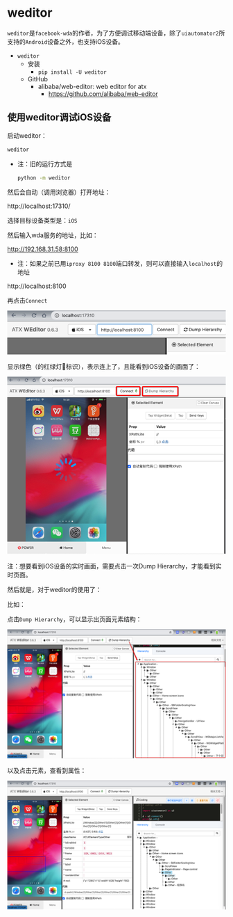 # weditor

`weditor`是`facebook-wda`的作者，为了方便调试移动端设备，除了`uiautomator2`所支持的`Android`设备之外，也支持iOS设备。

* `weditor`
  * 安装
    * `pip install -U weditor`
  * GitHub
    * alibaba/web-editor: web editor for atx
      * https://github.com/alibaba/web-editor

## 使用weditor调试iOS设备

启动weditor：

```bash
weditor
```

* 注：旧的运行方式是
    ```bash
    python -m weditor
    ```

然后会自动（调用浏览器）打开地址：

http://localhost:17310/

选择目标设备类型是：`iOS`

然后输入wda服务的地址，比如：

http://192.168.31.58:8100

* 注：如果之前已用`iproxy 8100 8100`端口转发，则可以直接输入`localhost`的地址

http://localhost:8100

再点击`Connect`

![weditor_debug_ios_localhost](../assets/img/weditor_debug_ios_localhost.png)

显示绿色（的红绿灯🚥标识），表示连上了，且能看到iOS设备的画面了：

![weditor_ios_connected_green](../assets/img/weditor_ios_connected_green.png)

注：想要看到iOS设备的实时画面，需要点击一次Dump Hierarchy，才能看到实时页面。

然后就是，对于weditor的使用了：

比如：

点击`Dump Hierarchy`，可以显示出页面元素结构：

![weditor_ios_dump_hierarchy](../assets/img/weditor_ios_dump_hierarchy.png)

以及点击元素，查看到属性：

![weditor_ios_elem_property](../assets/img/weditor_ios_elem_property.png)

